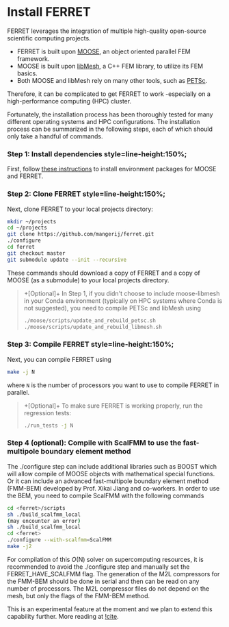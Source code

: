 # Install FERRET

FERRET leverages the integration of multiple high-quality open-source scientific computing projects.

- FERRET is built upon [MOOSE](https://mooseframework.inl.gov/), an object oriented parallel FEM framework.
- MOOSE is built upon [libMesh](http://libmesh.github.io/), a C++ FEM library, to utilize its FEM basics.
- Both MOOSE and libMesh rely on many other tools, such as [PETSc](https://www.mcs.anl.gov/petsc/).

Therefore, it can be complicated to get FERRET to work -especially on a high-performance computing (HPC) cluster.

Fortunately, the installation process has been thoroughly tested for many different operating systems and HPC configurations. The installation process can be summarized in the following steps,
each of which should only take a handful of commands.

### Step 1: Install dependencies style=line-height:150%;

First, follow [these instructions](getting_started/conda.md) to install environment packages for MOOSE and FERRET.

### Step 2: Clone FERRET style=line-height:150%;

Next, clone FERRET to your local projects directory:

```bash
mkdir ~/projects
cd ~/projects
git clone https://github.com/mangerij/ferret.git
./configure
cd ferret
git checkout master
git submodule update --init --recursive
```

These commands should download a copy of FERRET and a copy of MOOSE (as a submodule) to your local projects directory.

> +\[Optional\]+ In Step 1, if you didn't choose to include moose-libmesh in your Conda environment (typically on HPC systems where Conda is not suggested), you need to compile PETSc and libMesh using
>
> ```bash
> ./moose/scripts/update_and_rebuild_petsc.sh
> ./moose/scripts/update_and_rebuild_libmesh.sh
> ```

### Step 3: Compile FERRET style=line-height:150%;

Next, you can compile FERRET using

```bash
make -j N
```

where `N` is the number of processors you want to use to compile FERRET in parallel.

> +\[Optional\]+ To make sure FERRET is working properly, run the regression tests:
>
> ```bash
> ./run_tests -j N
> ```


### Step 4 (optional): Compile with ScalFMM to use the fast-multipole boundary element method


The ./configure step can include additional libraries such as BOOST which will allow compile of MOOSE objects with mathematical special functions. Or it can include an advanced fast-multipole boundary element method (FMM-BEM) developed by Prof. Xikai Jiang and co-workers. In order to use the BEM, you need to compile ScalFMM with the following commands

```bash
cd <ferret>/scripts
sh ./build_scalfmm_local
(may encounter an error)
sh ./build_scalfmm_local
cd <ferret>
./configure --with-scalfmm=ScalFMM
make -j2
```

For compilation of this $O(\mathrm{N})$ solver on supercomputing resources, it is recommended to avoid the ./configure step and manually set the FERRET_HAVE_SCALFMM flag. The generation of the M2L compressors for the FMM-BEM should be done in serial and then can be read on any number of processors. The M2L compressor files do not depend on the mesh, but only the flags of the FMM-BEM method.

This is an experimental feature at the moment and we plan to extend this capability further. More reading at [!cite](Jiang2016).
